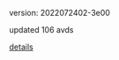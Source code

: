 version: 2022072402-3e00

updated 106 avds

[details](https://github.com/0x74f917491bfa7ebfa379/ali_avd_db/blob/master/change_log/2022/07/24/02/3e00.txt)